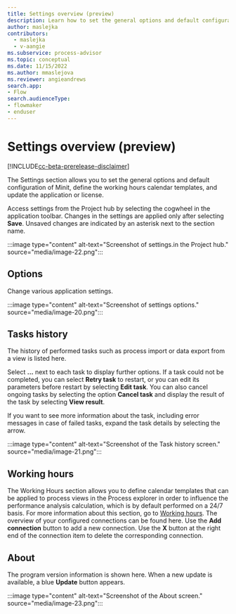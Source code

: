 ```yaml
---
title: Settings overview (preview)
description: Learn how to set the general options and default configuration of minit, define the working hours calendar templates, and update the application or license in the Minit desktop application in process advisor.
author: maslejka
contributors:
  - maslejka
  - v-aangie
ms.subservice: process-advisor
ms.topic: conceptual
ms.date: 11/15/2022
ms.author: mmaslejova
ms.reviewer: angieandrews
search.app:
- Flow
search.audienceType:
- flowmaker
- enduser
---
```


# Settings overview (preview)

[!INCLUDE[cc-beta-prerelease-disclaimer](../includes/cc-beta-prerelease-disclaimer.md)]

The Settings section allows you to set the general options and default configuration of Minit, define the working hours calendar templates, and update the application or license.

Access settings from the Project hub by selecting the cogwheel in the application toolbar. Changes in the settings are applied only after selecting **Save**. Unsaved changes are indicated by an asterisk next to the section name.

:::image type="content" alt-text="Screenshot of settings.in the Project hub." source="media/image-22.png":::

## Options

Change various application settings.

:::image type="content" alt-text="Screenshot of settings options." source="media/image-20.png":::

## Tasks history

The history of performed tasks such as process import or data export from a view is listed here.

Select **...** next to each task to display further options. If a task could not be completed, you can select **Retry task** to restart, or you can edit its parameters before restart by selecting **Edit task**. You can also cancel ongoing tasks by selecting the option **Cancel task** and display the result of the task by selecting **View result**.

If you want to see more information about the task, including error messages in case of failed tasks, expand the task details by selecting the arrow.

:::image type="content" alt-text="Screenshot of the Task history screen." source="media/image-21.png":::

## Working hours

The Working Hours section allows you to define calendar templates that can be applied to process views in the Process explorer in order to influence the performance analysis calculation, which is by default performed on a 24/7 basis. For more information about this section, go to [Working hours](working-hours.md). The overview of your configured connections can be found here. Use the **Add connection** button to add a new connection. Use the **X** button at the right end of the connection item to delete the corresponding connection.

## About

The program version information is shown here. When a new update is available, a blue **Update** button appears.

:::image type="content" alt-text="Screenshot of the About screen." source="media/image-23.png":::


